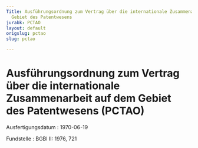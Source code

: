 ```yaml
---
Title: Ausführungsordnung zum Vertrag über die internationale Zusammenarbeit auf dem
  Gebiet des Patentwesens
jurabk: PCTAO
layout: default
origslug: pctao
slug: pctao

---
```


# Ausführungsordnung zum Vertrag über die internationale Zusammenarbeit auf dem Gebiet des Patentwesens (PCTAO)

Ausfertigungsdatum
:   1970-06-19

Fundstelle
:   BGBl II: 1976, 721

